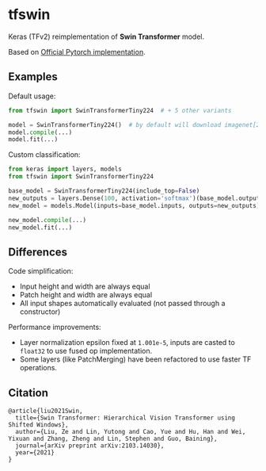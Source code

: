 # tfswin

Keras (TFv2) reimplementation of **Swin Transformer** model.

Based on [Official Pytorch implementation](https://github.com/microsoft/Swin-Transformer).

## Examples

Default usage:

```python
from tfswin import SwinTransformerTiny224  # + 5 other variants

model = SwinTransformerTiny224()  # by default will download imagenet[21k]-pretrained weights
model.compile(...)
model.fit(...)
```

Custom classification:

```python
from keras import layers, models
from tfswin import SwinTransformerTiny224

base_model = SwinTransformerTiny224(include_top=False)
new_outputs = layers.Dense(100, activation='softmax')(base_model.outputs)
new_model = models.Model(inputs=base_model.inputs, outputs=new_outputs)

new_model.compile(...)
new_model.fit(...)
```

## Differences

Code simplification:

- Input height and width are always equal
- Patch height and width are always equal
- All input shapes automatically evaluated (not passed through a constructor)

Performance improvements:

- Layer normalization epsilon fixed at `1.001e-5`, inputs are casted to `float32` to use fused op implementation.
- Some layers (like PatchMerging) have been refactored to use faster TF operations.

## Citation

```
@article{liu2021Swin,
  title={Swin Transformer: Hierarchical Vision Transformer using Shifted Windows},
  author={Liu, Ze and Lin, Yutong and Cao, Yue and Hu, Han and Wei, Yixuan and Zhang, Zheng and Lin, Stephen and Guo, Baining},
  journal={arXiv preprint arXiv:2103.14030},
  year={2021}
}
